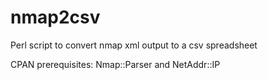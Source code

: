 # nmap2csv
Perl script to convert nmap xml output to a csv spreadsheet

CPAN prerequisites: Nmap::Parser and NetAddr::IP
